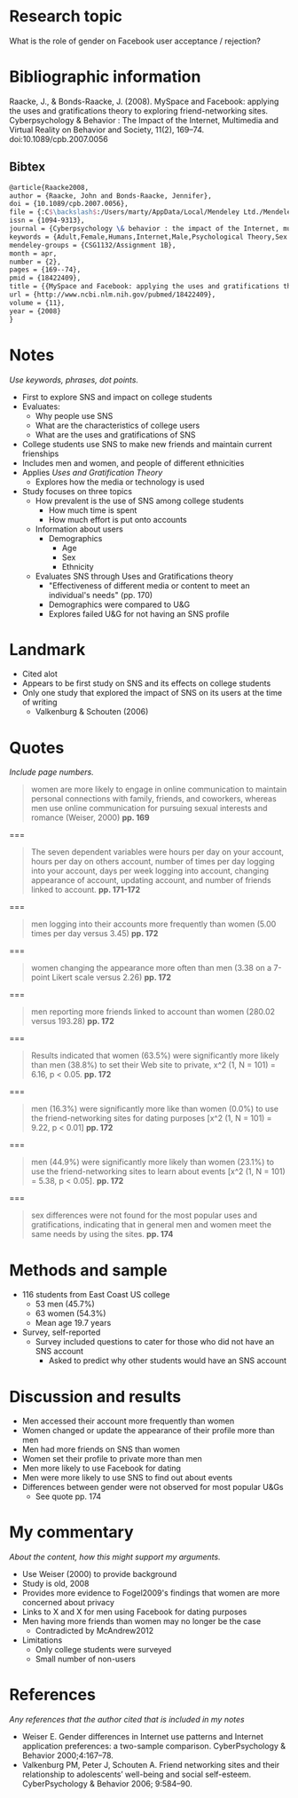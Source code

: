 # Research topic

What is the role of gender on Facebook user acceptance / rejection?

# Bibliographic information

Raacke, J., & Bonds-Raacke, J. (2008). MySpace and Facebook: applying the uses and gratifications theory to exploring friend-networking sites. Cyberpsychology & Behavior : The Impact of the Internet, Multimedia and Virtual Reality on Behavior and Society, 11(2), 169–74. doi:10.1089/cpb.2007.0056

## Bibtex

``` tex
@article{Raacke2008,
author = {Raacke, John and Bonds-Raacke, Jennifer},
doi = {10.1089/cpb.2007.0056},
file = {:C$\backslash$:/Users/marty/AppData/Local/Mendeley Ltd./Mendeley Desktop/Downloaded/Raacke, Bonds-Raacke - 2008 - MySpace and Facebook applying the uses and gratifications theory to exploring friend-networking sites.pdf:pdf},
issn = {1094-9313},
journal = {Cyberpsychology \& behavior : the impact of the Internet, multimedia and virtual reality on behavior and society},
keywords = {Adult,Female,Humans,Internet,Male,Psychological Theory,Sex Factors,Social Support,Students},
mendeley-groups = {CSG1132/Assignment 1B},
month = apr,
number = {2},
pages = {169--74},
pmid = {18422409},
title = {{MySpace and Facebook: applying the uses and gratifications theory to exploring friend-networking sites.}},
url = {http://www.ncbi.nlm.nih.gov/pubmed/18422409},
volume = {11},
year = {2008}
}
```

# Notes

*Use keywords, phrases, dot points.*

- First to explore SNS and impact on college students
- Evaluates:
	- Why people use SNS
	- What are the characteristics of college users
	- What are the uses and gratifications of SNS
- College students use SNS to make new friends and maintain current frienships
- Includes men and women, and people of different ethnicities
- Applies *Uses and Gratification Theory*
	- Explores how the media or technology is used
- Study focuses on three topics
	- How prevalent is the use of SNS among college students
		- How much time is spent
		- How much effort is put onto accounts
	- Information about users
		- Demographics
			- Age
			- Sex
			- Ethnicity
	- Evaluates SNS through Uses and Gratifications theory
		- "Effectiveness of different media or content to meet an individual's needs" (pp. 170)
		- Demographics were compared to U&G
		- Explores failed U&G for not having an SNS profile

# Landmark

- Cited alot
- Appears to be first study on SNS and its effects on college students
- Only one study that explored the impact of SNS on its users at the time of writing
	- Valkenburg & Schouten (2006)

# Quotes

*Include page numbers.*

>women are more likely to engage in online communication to maintain personal connections with family, friends, and coworkers, whereas men use online communication for pursuing sexual interests and romance (Weiser, 2000) **pp. 169**

===

>The seven dependent variables were hours per day on your account, hours per day on others account, number of times per day logging into your account, days per week logging into account, changing appearance of account, updating account, and number of friends linked to account. **pp. 171-172**

===

>men logging into their accounts more frequently than women (5.00 times per day versus 3.45) **pp. 172**

===

>women changing the appearance more often than men (3.38 on a 7-point Likert scale versus 2.26) **pp. 172**

===

>men reporting more friends linked to account than women (280.02 versus 193.28) **pp. 172**

===

>Results indicated that women (63.5%) were significantly more likely than men (38.8%) to set their Web site to private, x^2 (1, N = 101) = 6.16, p < 0.05. **pp. 172**

===

>men (16.3%) were significantly more like than women (0.0%) to use the friend-networking sites for dating purposes [x^2 (1, N = 101) = 9.22, p < 0.01] **pp. 172**

===

>men (44.9%) were significantly more likely than women (23.1%) to use the friend-networking sites to learn about events [x^2 (1, N = 101) = 5.38, p < 0.05]. **pp. 172**

===

>sex differences were not found for the most popular uses and gratifications, indicating that in general men and women meet the same needs by using the sites. **pp. 174**




# Methods and sample

- 116 students from East Coast US college
	- 53 men (45.7%)
	- 63 women (54.3%)
	- Mean age 19.7 years
- Survey, self-reported
	- Survey included questions to cater for those who did not have an SNS account
		- Asked to predict why other students would have an SNS account

# Discussion and results

- Men accessed their account more frequently than women
- Women changed or update the appearance of their profile more than men
- Men had more friends on SNS than women
- Women set their profile to private more than men
- Men more likely to use Facebook for dating
- Men were more likely to use SNS to find out about events
- Differences between gender were not observed for most popular U&Gs
	- See quote pp. 174

# My commentary

*About the content, how this might support my arguments.*

- Use Weiser (2000) to provide background
- Study is old, 2008
- Provides more evidence to Fogel2009's findings that women are more concerned about privacy
- Links to X and X for men using Facebook for dating purposes
- Men having more friends than women may no longer be the case
	- Contradicted by McAndrew2012
- Limitations
	- Only college students were surveyed
	- Small number of non-users

# References

*Any references that the author cited that is included in my notes*

- Weiser E. Gender differences in Internet use patterns and Internet application preferences: a two-sample comparison. CyberPsychology & Behavior 2000;4:167–78.
- Valkenburg PM, Peter J, Schouten A. Friend networking sites and their relationship to adolescents’ well-being and social self-esteem. CyberPsychology & Behavior 2006; 9:584–90.